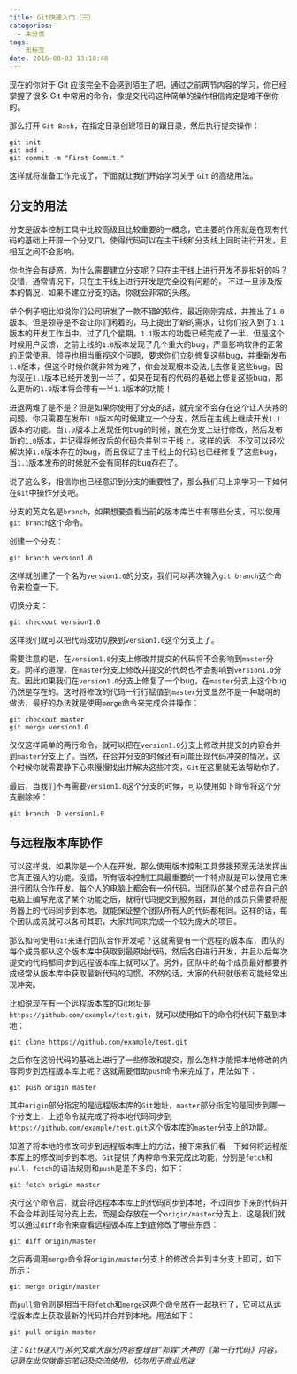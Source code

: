 ```yaml
---
title: Git快速入门（三）
categories:
  - 未分类
tags:
  - 无标签
date: 2016-08-03 13:10:48
---
```


<script setup lang="ts">
import PostHeader from '../../_components/PostHeader.vue'
</script>

<PostHeader :postId='2600205998' />

现在的你对于 Git 应该完全不会感到陌生了吧，通过之前两节内容的学习，你已经掌握了很多 Git 中常用的命令，像提交代码这种简单的操作相信肯定是难不倒你的。

那么打开 ``Git Bash``，在指定目录创建项目的跟目录，然后执行提交操作：

```
git init
git add .
git commit -m "First Commit."
```

这样就将准备工作完成了，下面就让我们开始学习关于 ``Git`` 的高级用法。

## **分支的用法**

分支是版本控制工具中比较高级且比较重要的一概念，它主要的作用就是在现有代码的基础上开辟一个分叉口，使得代码可以在主干线和分支线上同时进行开发，且相互之间不会影响。

你也许会有疑惑，为什么需要建立分支呢？只在主干线上进行开发不是挺好的吗？没错，通常情况下，只在主干线上进行开发是完全没有问题的， 不过一旦涉及版本的情况，如果不建立分支的话，你就会非常的头疼。

举个例子吧比如说你们公司研发了一款不错的软件，最近刚刚完成，并推出了``1.0``版本。但是领导是不会让你们闲着的，马上提出了新的需求，让你们投入到了``1.1``版本的开发工作当中。过了几个星期，``1.1``版本的功能已经完成了一半，但是这个时候用户反馈，之前上线的``1.0``版本发现了几个重大的bug，严重影响软件的正常的正常使用。领导也相当重视这个问题，要求你们立刻修复这些bug，并重新发布``1.0``版本，但这个时候你就非常为难了，你会发现根本没法儿去修复这些bug。因为现在``1.1``版本已经开发到一半了，如果在现有的代码的基础上修复这些bug，那么更新的``1.0``版本将会带有一半``1.1``版本的功能！

进退两难了是不是？但是如果你使用了分支的话，就完全不会存在这个让人头疼的问题。你只需要在发布``1.0``版本的时候建立一个分支，然后在主线上继续开发``1.1``版本的功能。当``1.0``版本上发现任何bug的时候，就在分支上进行修改，然后发布新的``1.0``版本，并记得将修改后的代码合并到主干线上。这样的话，不仅可以轻松解决掉``1.0``版本存在的bug，而且保证了主干线上的代码也已经修复了这些bug，当``1.1``版本发布的时候就不会有同样的bug存在了。

说了这么多，相信你也已经意识到分支的重要性了，那么我们马上来学习一下如何在``Git``中操作分支吧。

分支的英文名是``branch``，如果想要查看当前的版本库当中有哪些分支，可以使用``git branch``这个命令。

创建一个分支：
```
git branch version1.0
```

这样就创建了一个名为``version1.0``的分支，我们可以再次输入``git branch``这个命令来检查一下。

切换分支：
```
git checkout version1.0
```

这样我们就可以把代码成功切换到``version1.0``这个分支上了。

需要注意的是，在``version1.0``分支上修改并提交的代码将不会影响到``master``分支。同样的道理，在``master``分支上修改并提交的代码也不会影响到``version1.0``分支。因此如果我们在``version1.0``分支上修复了一个bug，在``master``分支上这个bug仍然是存在的。这时将修改的代码一行行赋值到``master``分支显然不是一种聪明的做法，最好的办法就是使用``merge``命令来完成合并操作：
```
git checkout master
git merge version1.0
```

仅仅这样简单的两行命令，就可以把在``version1.0``分支上修改并提交的内容合并到``master``分支上了。当然，在合并分支的时候还有可能出现代码冲突的情况，这个时候你就需要静下心来慢慢找出并解决这些冲突，``Git``在这里就无法帮助你了。

最后，当我们不再需要``version1.0``这个分支的时候，可以使用如下命令将这个分支删除掉：
```
git branch -D version1.0
```

## **与远程版本库协作**

可以这样说，如果你是一个人在开发，那么使用版本控制工具救援预案无法发挥出它真正强大的功能。没错，所有版本控制工具最重要的一个特点就是可以使用它来进行团队合作开发。每个人的电脑上都会有一份代码，当团队的某个成员在自己的电脑上编写完成了某个功能之后，就将代码提交到服务器，其他的成员只需要将服务器上的代码同步到本地，就能保证整个团队所有人的代码都相同。这样的话，每个团队成员就可以各司其职，大家共同来完成一个较为庞大的项目。

那么如何使用``Git``来进行团队合作开发呢？这就需要有一个远程的版本库，团队的每个成员都从这个版本库中获取到最原始代码，然后各自进行开发，并且以后每次提交的代码都同步到远程版本库上就可以了。另外，团队中的每个成员最好都要养成经常从版本库中获取最新代码的习惯，不然的话，大家的代码就很有可能经常出现冲突。

比如说现在有一个远程版本库的Git地址是``https://github.com/example/test.git``，就可以使用如下的命令将代码下载到本地：
```
git clone https://github.com/example/test.git
```

之后你在这份代码的基础上进行了一些修改和提交，那么怎样才能把本地修改的内容同步到远程版本库上呢？这就需要借助``push``命令来完成了，用法如下：
```
git push origin master
```

其中``origin``部分指定的是远程版本库的``Git``地址，``master``部分指定的是同步到哪一个分支上，上述命令就完成了将本地代码同步到``https://github.com/example/test.git``这个版本库的``master``分支上的功能。

知道了将本地的修改同步到远程版本库上的方法，接下来我们看一下如何将远程版本库上的修改同步到本地。``Git``提供了两种命令来完成此功能，分别是``fetch``和``pull``，``fetch``的语法规则和``push``是差不多的，如下：
```
git fetch origin master
```

执行这个命令后，就会将远程本本库上的代码同步到本地，不过同步下来的代码并不会合并到任何分支上去，而是会存放在一个``origin/master``分支上，这是我们就可以通过``diff``命令来查看远程版本库上到底修改了哪些东西：
```
git diff origin/master
```

之后再调用``merge``命令将``origin/master``分支上的修改合并到主分支上即可，如下所示：
```
git merge origin/master
```

而``pull``命令则是相当于将``fetch``和``merge``这两个命令放在一起执行了，它可以从远程版本库上获取最新的代码并合并到本地，用法如下：
```
git pull origin master
```


*注：``Git快速入门`` 系列文章大部分内容整理自“郭霖”大神的《第一行代码》内容，记录在此仅做备忘笔记及交流使用，切勿用于商业用途*
